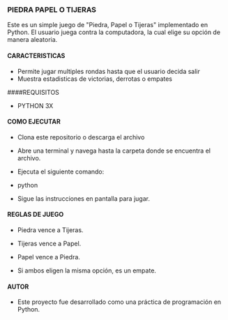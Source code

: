### PIEDRA PAPEL O TIJERAS 
Este es un simple juego de "Piedra, Papel o Tijeras" implementado en Python.
El usuario juega contra la computadora, la cual elige su opción de manera aleatoria.
#### CARACTERISTICAS 

- Permite jugar multiples rondas hasta que el usuario decida salir
- Muestra estadisticas de victorias, derrotas o empates  

####REQUISITOS
- PYTHON 3X
#### COMO EJECUTAR
- Clona este repositorio o descarga el archivo 

- Abre una terminal y navega hasta la carpeta donde se encuentra el archivo.

- Ejecuta el siguiente comando:

- python 

-  Sigue las instrucciones en pantalla para jugar.
#### REGLAS DE JUEGO
- Piedra vence a Tijeras.

- Tijeras vence a Papel.

- Papel vence a Piedra.

- Si ambos eligen la misma opción, es un empate.
#### AUTOR

- Este proyecto fue desarrollado como una práctica de programación en Python.


